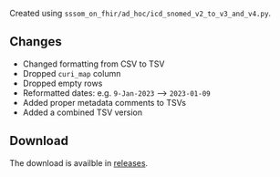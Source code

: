 Created using `sssom_on_fhir/ad_hoc/icd_snomed_v2_to_v3_and_v4.py`.

## Changes
- Changed formatting from CSV to TSV
- Dropped `curi_map` column
- Dropped empty rows
- Reformatted dates: e.g. `9-Jan-2023` --> `2023-01-09`
- Added proper metadata comments to TSVs
- Added a combined TSV version

## Download
The download is availble in [releases](https://github.com/HOT-Ecosystem/sssom-on-fhir-content/releases).
